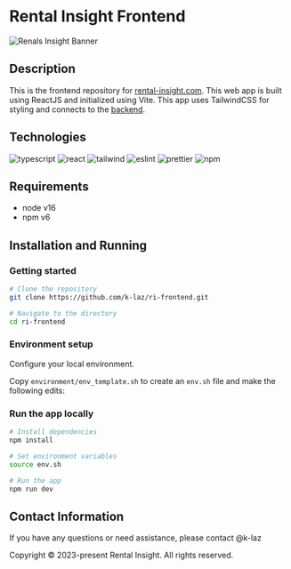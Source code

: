 # Rental Insight Frontend
![Renals Insight Banner](https://github.com/user-attachments/assets/a0dd38af-212e-4b98-bcf1-a5b4ad3d7407)


## Description

This is the frontend repository for [rental-insight.com](https://rental-insight.com). This web app is built using ReactJS and initialized using Vite. This app uses TailwindCSS for styling and connects to the [backend](https://github.com/k-laz/ri-api).

## Technologies

![typescript](https://img.shields.io/badge/TypeScript-323330?style=for-the-badge&logo=typescript&logoColor=2389D5) ![react](https://img.shields.io/badge/React-20232A?style=for-the-badge&logo=react&logoColor=61DAFB) ![tailwind](https://img.shields.io/badge/Tailwind_CSS-38B2AC?style=for-the-badge&logo=tailwind-css&logoColor=white) ![eslint](https://img.shields.io/badge/eslint-3A33D1?style=for-the-badge&logo=eslint&logoColor=white) ![prettier](https://img.shields.io/badge/prettier-1A2C34?style=for-the-badge&logo=prettier&logoColor=F7BA3E) ![npm](https://img.shields.io/badge/npm-CB3837?style=for-the-badge&logo=npm&logoColor=white)


## Requirements

- node v16
- npm v6

## Installation and Running

### Getting started

```sh
# Clone the repository
git clone https://github.com/k-laz/ri-frontend.git

# Navigate to the directory
cd ri-frontend
```

### Environment setup

Configure your local environment.

Copy `environment/env_template.sh` to create an `env.sh` file and make the following edits:


### Run the app locally

```sh
# Install dependencies
npm install

# Set environment variables
source env.sh

# Run the app
npm run dev
```

## Contact Information

If you have any questions or need assistance, please contact @k-laz

Copyright © 2023-present Rental Insight. All rights reserved.
